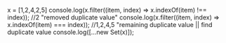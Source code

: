  x = [1,2,4,2,5]
        console.log(x.filter((item, index) => x.indexOf(item) !== index)); //2    "removed duplicate value"
        console.log(x.filter((item, index) => x.indexOf(item) === index));  //1,2,4,5         "remaining duplicate value || find duplicate value 
        console.log([...new Set(x)]);   
